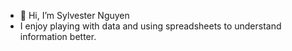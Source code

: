 - 👋 Hi, I’m Sylvester Nguyen
- I enjoy playing with data and using spreadsheets to understand information better.
